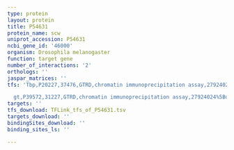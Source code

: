 ```yaml
---
type: protein
layout: protein
title: P54631
protein_name: scw
uniprot_accession: P54631
ncbi_gene_id: '46000'
organism: Drosophila melanogaster
function: target gene
number_of_interactions: '2'
orthologs: ''
jaspar_matrices: ''
tfs: 'Tbp,P20227,37476,GTRD,chromatin immunoprecipitation assay,27924024%5Buid%5D,No

  gt,P39572,31227,GTRD,chromatin immunoprecipitation assay,27924024%5Buid%5D,No'
targets: ''
tfs_download: TFLink_tfs_of_P54631.tsv
targets_download: ''
bindingSites_download: ''
binding_sites_ls: ''

---
```

